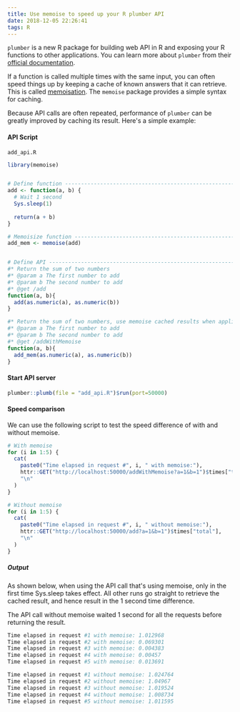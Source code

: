 ```yaml
---
title: Use memoise to speed up your R plumber API
date: 2018-12-05 22:26:41
tags: R
---
```


`plumber` is a new R package for building web API in R and exposing your R functions to other applications. You can learn more about `plumber` from their [official documentation](https://www.rplumber.io/).

If a function is called multiple times with the same input, you can often speed things up by keeping a cache of known answers that it can retrieve. This is called [memoisation](http://en.wikipedia.org/wiki/Memoization). The `memoise` package provides a simple syntax for caching.

Because API calls are often repeated, performance of `plumber` can be greatly improved by caching its result. Here's a simple example:


#### API Script

`add_api.R`

```r
library(memoise)


# Define function ---------------------------------------------------------
add <- function(a, b) {
  # Wait 1 second
  Sys.sleep(1)
  
  return(a + b)
}

# Memoisize function ------------------------------------------------------
add_mem <- memoise(add)


# Define API --------------------------------------------------------------
#* Return the sum of two numbers
#* @param a The first number to add
#* @param b The second number to add
#* @get /add
function(a, b){
  add(as.numeric(a), as.numeric(b))
}

#* Return the sum of two numbers, use memoise cached results when applicable
#* @param a The first number to add
#* @param b The second number to add
#* @get /addWithMemoise
function(a, b){
  add_mem(as.numeric(a), as.numeric(b))
}
```

#### Start API server

```r
plumber::plumb(file = "add_api.R")$run(port=50000)
```

#### Speed comparison

We can use the following script to test the speed difference of with and without memoise.

```r
# With memoise
for (i in 1:5) {
  cat(
    paste0("Time elapsed in request #", i, " with memoise:"),
    httr::GET("http://localhost:50000/addWithMemoise?a=1&b=1")$times["total"],
    "\n"
  )
}

# Without memoise
for (i in 1:5) {
  cat(
    paste0("Time elapsed in request #", i, " without memoise:"),
    httr::GET("http://localhost:50000/add?a=1&b=1")$times["total"],
    "\n"
  )
}
```

##### Output

As shown below, when using the API call that's using memoise, only in the first time Sys.sleep takes effect. All other runs go straight to retrieve the cached result, and hence result in the 1 second time difference.

The API call without memoise waited 1 second for all the requests before returning the result.

```sh
Time elapsed in request #1 with memoise: 1.012968 
Time elapsed in request #2 with memoise: 0.069301 
Time elapsed in request #3 with memoise: 0.004383 
Time elapsed in request #4 with memoise: 0.00457 
Time elapsed in request #5 with memoise: 0.013691 

Time elapsed in request #1 without memoise: 1.024764 
Time elapsed in request #2 without memoise: 1.04967 
Time elapsed in request #3 without memoise: 1.019524 
Time elapsed in request #4 without memoise: 1.008734 
Time elapsed in request #5 without memoise: 1.011595 
```
